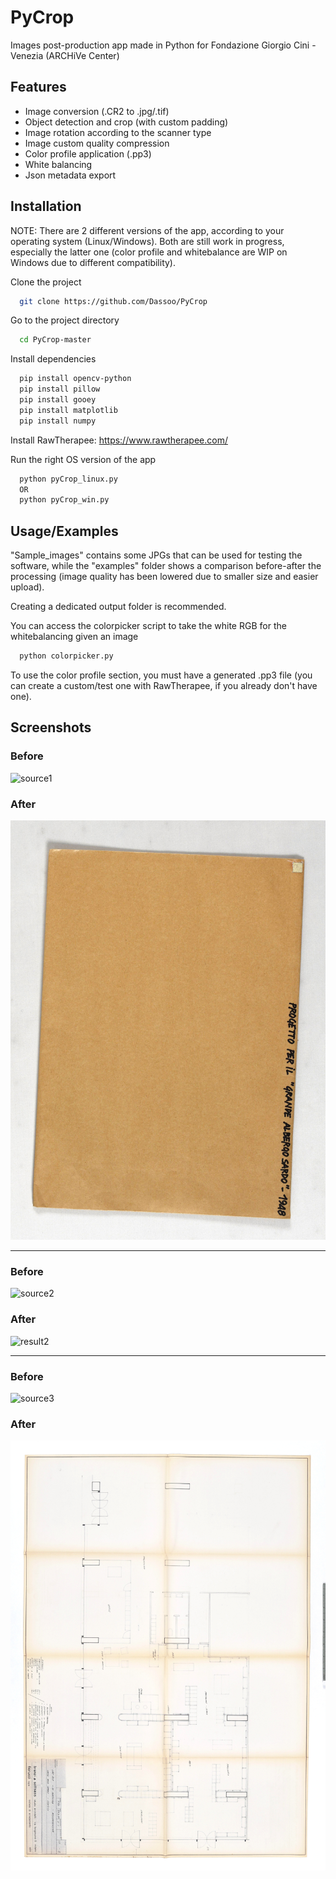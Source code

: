 # PyCrop

Images post-production app made in Python for Fondazione Giorgio Cini - Venezia (ARCHiVe Center)

## Features

- Image conversion (.CR2 to .jpg/.tif)
- Object detection and crop (with custom padding)
- Image rotation according to the scanner type
- Image custom quality compression
- Color profile application (.pp3)
- White balancing
- Json metadata export


## Installation

NOTE: There are 2 different versions of the app, according to your operating system (Linux/Windows). Both are still work in progress, especially the latter one (color profile and whitebalance are WIP on Windows due to different compatibility).

Clone the project

```bash
  git clone https://github.com/Dassoo/PyCrop
```

Go to the project directory

```bash
  cd PyCrop-master
```

Install dependencies

```bash
  pip install opencv-python
  pip install pillow
  pip install gooey
  pip install matplotlib
  pip install numpy
```

Install RawTherapee: https://www.rawtherapee.com/

Run the right OS version of the app

```bash
  python pyCrop_linux.py
  OR
  python pyCrop_win.py
```


## Usage/Examples

"Sample_images" contains some JPGs that can be used for testing the software, while the "examples" folder shows a comparison before-after the processing (image quality has been lowered due to smaller size and easier upload).

Creating a dedicated output folder is recommended.

You can access the colorpicker script to take the white RGB for the whitebalancing given an image

```bash
  python colorpicker.py
```

To use the color profile section, you must have a generated .pp3 file (you can create a custom/test one with RawTherapee, if you already don't have one).


## Screenshots

### Before
![source1](https://github.com/Dassoo/PyCrop/blob/master/examples/source1.jpg)
### After
![result1](https://github.com/Dassoo/PyCrop/blob/master/examples/result1.jpg)

---

### Before
![source2](https://github.com/Dassoo/PyCrop/blob/master/examples/source2.jpg)
### After
![result2](https://github.com/Dassoo/PyCrop/blob/master/examples/result2.jpg)

---

### Before
![source3](https://github.com/Dassoo/PyCrop/blob/master/examples/source3.jpg)
### After
![result3](https://github.com/Dassoo/PyCrop/blob/master/examples/result3.jpg)




